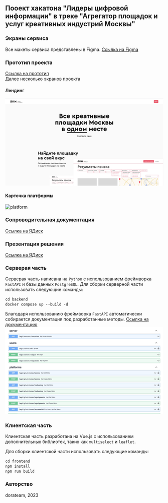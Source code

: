 ## Пооект хакатона "Лидеры цифровой информации" в треке "Агрегатор площадок и услуг креативных индустрий Москвы"

### Экраны сервиса
Все макеты сервиса представлены в Figma.
[Ссылка на Figma](https://clck.ru/34YEPk)

### Прототип проекта
[Ссылка на прототип](http://178.170.197.108)  
Далее несколько экранов проекта

#### Лендинг
![landing](landing.jpeg)  

#### Карточка платформы
![platform](platform.png)

### Сопроводительная документация
[Ссылка на ЯДиск](https://disk.yandex.ru/d/KsDHiyslvvE3Vg)

### Презентация решения
[Ссылка на ЯДиск](https://disk.yandex.ru/i/id8RB2CEqy72ZQ)

### Серверая часть
Серверая часть написана на `Python` с использованием фреймворка `FastAPI` и базы данных
`PostgreSQL`.
Для сборки серверной части использовать следующие команды:
```
cd backend
docker compose up --build -d
```
Благодаря использованию фреймворка `FastAPI` автоматически собирается документация
под разработанные методы. [Ссылка на документацию](http://178.170.197.108/api/docs)
![docs](docs.jpeg)

### Клиентская часть
Клиентская часть разработана на Vue.js с использованием
дополнительных библиотек, таких как `multiselect` и `leaflet`.

Для сборки клиентской части использовать следующие команды:
```
cd frontend
npm install
npm run build
```

### Авторство
dorateam, 2023

